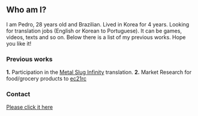 ## Who am I?

I am Pedro, 28 years old and Brazilian. Lived in Korea for 4 years. Looking for translation jobs (English or Korean to Portuguese). It can be games, videos, texts and so on. Below there is a list of my previous works. Hope you like it!

### Previous works

<b>1.</b> Participation in the [Metal Slug Infinity](https://play.google.com/store/apps/details?id=com.ekkorr.msf&hl=pt_BR) translation. 
<b>2.</b> Market Research for food/grocery products to [ec21rc](http://www.ec21rnc.com/) 

### Contact
[Please click it here](/contact.md)
